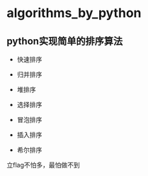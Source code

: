 # algorithms_by_python

## python实现简单的排序算法

- 快速排序

- 归并排序

- 堆排序

- 选择排序

- 冒泡排序

- 插入排序

- 希尔排序

立flag不怕多，最怕做不到

